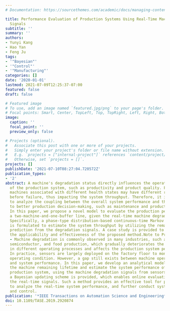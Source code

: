 ```yaml
---
# Documentation: https://sourcethemes.com/academic/docs/managing-content/

title: Performance Evaluation of Production Systems Using Real-Time Machine Degradation
  Signals
subtitle: ''
summary: ''
authors:
- Yunyi Kang
- Hao Yan
- Feng Ju
tags:
- '"Bayesian"'
- '"Control"'
- '"Manufacturing"'
categories: []
date: '2020-01-01'
lastmod: 2021-07-09T12:25:37-07:00
featured: false
draft: false

# Featured image
# To use, add an image named `featured.jpg/png` to your page's folder.
# Focal points: Smart, Center, TopLeft, Top, TopRight, Left, Right, BottomLeft, Bottom, BottomRight.
image:
  caption: ''
  focal_point: ''
  preview_only: false

# Projects (optional).
#   Associate this post with one or more of your projects.
#   Simply enter your project's folder or file name without extension.
#   E.g. `projects = ["internal-project"]` references `content/project/deep-learning/index.md`.
#   Otherwise, set `projects = []`.
projects: []
publishDate: '2021-07-10T08:27:04.720572Z'
publication_types:
- '2'
abstract: A machine's degradation status directly influences the operational performance
  of the production system, such as productivity and product quality. For example,
  machines associated with different health states may have different remaining life
  before failure, thus impacting the system throughput. Therefore, it is critical
  to analyze the coupling between the overall system performance and the machine degradation
  to better production decision-making, such as maintenance and product dispatch decisions.
  In this paper, we propose a novel model to evaluate the production performance of
  a two-machine-and-one-buffer line, given the real-time machine degradation signals.
  Specifically, a phase-type distribution-based continuous-time Markov chain model
  is formulated to estimate the system throughput by utilizing the remaining life
  prediction from the degradation signals. A case study is provided to demonstrate
  the applicability and effectiveness of the proposed method.Note to Practitioners
  - Machine degradation is commonly observed in many industries, such as automotive,
  semiconductor, and food production, which gradually deteriorates the machine conditions
  in different operating processes and affects the production system performance.
  In practice, sensors are largely deployed on the factory floor to monitor the machine's
  operating condition. However, a gap still exists between machine operating conditions
  and system performance. In this paper, we develop an analytical model to predict
  the machine remaining lifetime and estimate the system performance of a small scale
  production system, using the machine degradation signals from sensors. Furthermore,
  a Bayesian updating scheme is provided, which enables online evaluation by utilizing
  the real-time signals. Such a method provides an effective tool for production engineers
  to analyze the real-time system performance, and further conduct system improvements
  and control.
publication: '*IEEE Transactions on Automation Science and Engineering*'
doi: 10.1109/TASE.2019.2920874
---
```

